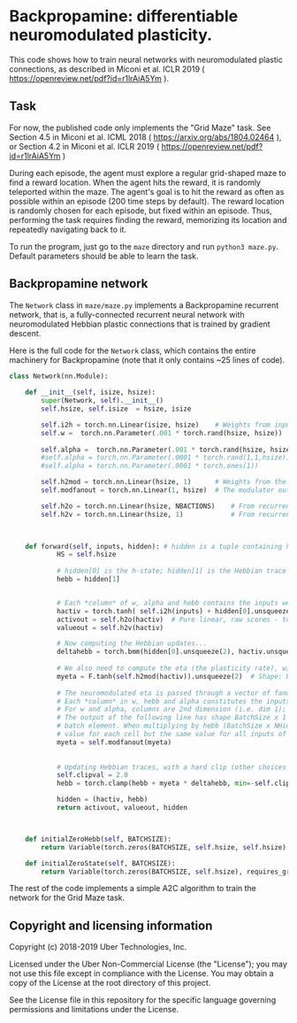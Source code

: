 # Backpropamine: differentiable neuromodulated plasticity.


This code shows how to train neural networks with neuromodulated plastic connections, as described in Miconi et al. ICLR 2019 ( https://openreview.net/pdf?id=r1lrAiA5Ym ).

## Task

For now, the published code only implements the "Grid Maze" task. See Section 4.5 in Miconi et al. 
ICML 2018 ( https://arxiv.org/abs/1804.02464 ), or Section 4.2 in
Miconi et al. ICLR 2019 ( https://openreview.net/pdf?id=r1lrAiA5Ym )

During each episode, the agent must explore a regular grid-shaped maze to find
a reward location. When the agent hits the reward, it is randomly teleported
within the maze. The agent's goal is to hit the reward as often as possible
within an episode (200 time steps by default). The reward location is randomly
chosen for each episode, but fixed within an episode. Thus, performing the task
requires finding the reward, memorizing its location and repeatedly navigating
back to it.

To run the program, just go to the `maze` directory and run `python3 maze.py`.
Default parameters should be able to learn the task.

## Backpropamine network

The `Network` class in `maze/maze.py` implements a Backpropamine recurrent
network, that is, a fully-connected recurrent neural network with
neuromodulated Hebbian plastic connections that is trained by gradient descent.  

Here is the full code for the `Network` class, which contains the entire machinery for Backpropamine (note that it only contains ~25 lines of code).

```python
class Network(nn.Module):
    
    def __init__(self, isize, hsize): 
        super(Network, self).__init__()
        self.hsize, self.isize  = hsize, isize 

        self.i2h = torch.nn.Linear(isize, hsize)    # Weights from input to recurrent layer
        self.w =  torch.nn.Parameter(.001 * torch.rand(hsize, hsize))   # Baseline ("fixed") component of the plastic recurrent layer
        
        self.alpha =  torch.nn.Parameter(.001 * torch.rand(hsize, hsize))   # Plasticity coefficients of the plastic recurrent layer; one alpha coefficient per recurrent connection
        #self.alpha = torch.nn.Parameter(.0001 * torch.rand(1,1,hsize))  # Per-neuron alpha
        #self.alpha = torch.nn.Parameter(.0001 * torch.ones(1))         # Single alpha for whole network

        self.h2mod = torch.nn.Linear(hsize, 1)      # Weights from the recurrent layer to the (single) neurodulator output
        self.modfanout = torch.nn.Linear(1, hsize)  # The modulator output is passed through a different 'weight' for each neuron (it 'fans out' over neurons)

        self.h2o = torch.nn.Linear(hsize, NBACTIONS)    # From recurrent to outputs (action probabilities)
        self.h2v = torch.nn.Linear(hsize, 1)            # From recurrent to value-prediction (used for A2C)


        
    def forward(self, inputs, hidden): # hidden is a tuple containing h-state and the hebbian trace 
            HS = self.hsize
        
            # hidden[0] is the h-state; hidden[1] is the Hebbian trace
            hebb = hidden[1]


            # Each *column* of w, alpha and hebb contains the inputs weights to a single neuron
            hactiv = torch.tanh( self.i2h(inputs) + hidden[0].unsqueeze(1).bmm(self.w + torch.mul(self.alpha, hebb)).squeeze(1)  )
            activout = self.h2o(hactiv)  # Pure linear, raw scores - to be softmaxed later, outside the function
            valueout = self.h2v(hactiv)

            # Now computing the Hebbian updates...
            deltahebb = torch.bmm(hidden[0].unsqueeze(2), hactiv.unsqueeze(1))  # Batched outer product of previous hidden state with new hidden state
            
            # We also need to compute the eta (the plasticity rate), wich is determined by neuromodulation
            myeta = F.tanh(self.h2mod(hactiv)).unsqueeze(2)  # Shape: BatchSize x 1 x 1
            
            # The neuromodulated eta is passed through a vector of fanout weights, one per neuron.
            # Each *column* in w, hebb and alpha constitutes the inputs to a single cell
            # For w and alpha, columns are 2nd dimension (i.e. dim 1); for hebb, it's dimension 2 (dimension 0 is batch)
            # The output of the following line has shape BatchSize x 1 x NHidden, i.e. 1 line and NHidden columns for each 
            # batch element. When multiplying by hebb (BatchSize x NHidden x NHidden), broadcasting will provide a different
            # value for each cell but the same value for all inputs of a cell, as required by fanout concept.
            myeta = self.modfanout(myeta) 
            
            
            # Updating Hebbian traces, with a hard clip (other choices are possible)
            self.clipval = 2.0
            hebb = torch.clamp(hebb + myeta * deltahebb, min=-self.clipval, max=self.clipval)

            hidden = (hactiv, hebb)
            return activout, valueout, hidden



    def initialZeroHebb(self, BATCHSIZE):
        return Variable(torch.zeros(BATCHSIZE, self.hsize, self.hsize) , requires_grad=False)

    def initialZeroState(self, BATCHSIZE):
        return Variable(torch.zeros(BATCHSIZE, self.hsize), requires_grad=False )

```


The rest of the code implements a simple
A2C algorithm to train the network for the Grid Maze task.

## Copyright and licensing information

Copyright (c) 2018-2019 Uber Technologies, Inc.

Licensed under the Uber Non-Commercial License (the "License");
you may not use this file except in compliance with the License.
You may obtain a copy of the License at the root directory of this project. 

See the License file in this repository for the specific language governing 
permissions and limitations under the License.
